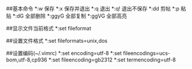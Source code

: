 

##基本命令
*:w  保存
*:x  保存并退出
*:q  退出
*:q! 退出不保存
*:dd 剪帖
*:p  粘贴
*:dG 全部删除
*:ggyG 全部复制
*:ggVG 全部高亮



##显示文件当前格式
*:set fileformat

##设置文件格式
*:set fileformats=unix,dos


##设置编码(~/.vimrc)
*:set encoding=utf-8
*:set fileencodings=ucs-bom,utf-8,cp936
*:set fileencoding=gb2312
*:set termencoding=utf-8

